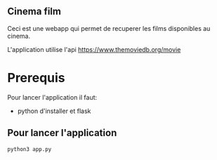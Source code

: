 ## Cinema film

Ceci est une webapp qui permet de recuperer les films disponibles au cinema.

L'application utilise l'api https://www.themoviedb.org/movie

# Prerequis

Pour lancer l'application il faut:

- python d'installer et flask

## Pour lancer l'application

```bash
python3 app.py
```
